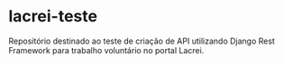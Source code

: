 # lacrei-teste
Repositório destinado ao teste de criação de API utilizando Django Rest Framework para trabalho voluntário no portal Lacrei.
